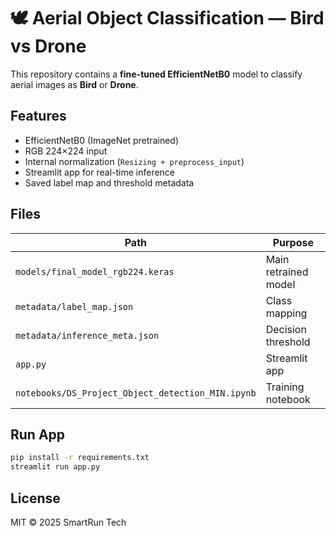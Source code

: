 # 🕊️ Aerial Object Classification — Bird vs Drone

This repository contains a **fine-tuned EfficientNetB0** model to classify aerial images as **Bird** or **Drone**.

## Features
- EfficientNetB0 (ImageNet pretrained)
- RGB 224×224 input
- Internal normalization (`Resizing + preprocess_input`)
- Streamlit app for real-time inference
- Saved label map and threshold metadata

## Files
| Path | Purpose |
|------|----------|
| `models/final_model_rgb224.keras` | Main retrained model |
| `metadata/label_map.json` | Class mapping |
| `metadata/inference_meta.json` | Decision threshold |
| `app.py` | Streamlit app |
| `notebooks/DS_Project_Object_detection_MIN.ipynb` | Training notebook |

## Run App
```bash
pip install -r requirements.txt
streamlit run app.py
```

## License
MIT © 2025 SmartRun Tech
